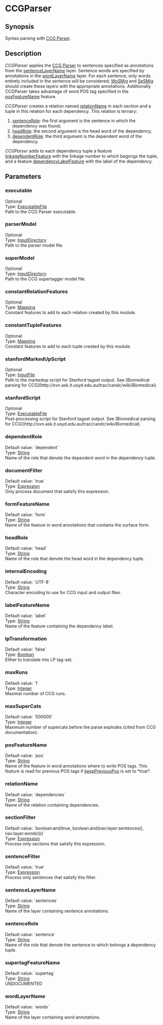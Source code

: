 <h1 class="module">CCGParser</h1>

## Synopsis

Syntax parsing with [CCG Parser](http://svn.ask.it.usyd.edu.au/trac/candc/wiki).

## Description

*CCGParser* applies the [CCG Parser](http://svn.ask.it.usyd.edu.au/trac/candc/wiki) to sentences specified as annotations from the <a href="#sentenceLayerName" class="param">sentenceLayerName</a> layer. Sentence words are specified by annotations in the <a href="#wordLayerName" class="param">wordLayerName</a> layer. For each sentence, only words entirely included in the sentence will be considered; <a href="../module/WoSMig" class="module">WoSMig</a> and <a href="../module/SeSMig" class="module">SeSMig</a> should create these layers with the appropriate annotations. Additionally CCGParser takes advantage of word POS tag specified in the <a href="#posFeatureName" class="param">posFeatureName</a> feature.

*CCGParser* creates a relation named <a href="#relationName" class="param">relationName</a> in each section and a tuple in this relation for each dependency. This relation is ternary:
  
1. <a href="#sentenceRole" class="param">sentenceRole</a>: the first argument is the sentence in which the dependency was found;
2. <a href="#headRole" class="param">headRole</a>: the second argument is the head word of the dependency;
3. <a href="#dependentRole" class="param">dependentRole</a>: the third argument is the dependent word of the dependency.

*CCGParser* adds to each dependency tuple a feature <a href="#linkageNumberFeature" class="param">linkageNumberFeature</a> with the linkage number to which begongs the tuple, and a feature <a href="#dependencyLabelFeature" class="param">dependencyLabelFeature</a> with the label of the dependency.

## Parameters

<h3 name="executable" class="param">executable</h3>

<div class="param-level param-level-optional">Optional
</div>
<div class="param-type">Type: <a href="../converter/fr.inra.maiage.bibliome.util.files.ExecutableFile" class="converter">ExecutableFile</a>
</div>
Path to the CCG Parser executable.

<h3 name="parserModel" class="param">parserModel</h3>

<div class="param-level param-level-optional">Optional
</div>
<div class="param-type">Type: <a href="../converter/fr.inra.maiage.bibliome.util.files.InputDirectory" class="converter">InputDirectory</a>
</div>
Path to the parser model file.

<h3 name="superModel" class="param">superModel</h3>

<div class="param-level param-level-optional">Optional
</div>
<div class="param-type">Type: <a href="../converter/fr.inra.maiage.bibliome.util.files.InputDirectory" class="converter">InputDirectory</a>
</div>
Path to the CCG supertagger model file.

<h3 name="constantRelationFeatures" class="param">constantRelationFeatures</h3>

<div class="param-level param-level-optional">Optional
</div>
<div class="param-type">Type: <a href="../converter/fr.inra.maiage.bibliome.alvisnlp.core.module.types.Mapping" class="converter">Mapping</a>
</div>
Constant features to add to each relation created by this module.

<h3 name="constantTupleFeatures" class="param">constantTupleFeatures</h3>

<div class="param-level param-level-optional">Optional
</div>
<div class="param-type">Type: <a href="../converter/fr.inra.maiage.bibliome.alvisnlp.core.module.types.Mapping" class="converter">Mapping</a>
</div>
Constant features to add to each tuple created by this module.

<h3 name="stanfordMarkedUpScript" class="param">stanfordMarkedUpScript</h3>

<div class="param-level param-level-optional">Optional
</div>
<div class="param-type">Type: <a href="../converter/fr.inra.maiage.bibliome.util.files.InputFile" class="converter">InputFile</a>
</div>
Path to the markedup script for Stanford tagset output. See [Biomedical parsing for CCG](http://svn.ask.it.usyd.edu.au/trac/candc/wiki/Biomedical).

<h3 name="stanfordScript" class="param">stanfordScript</h3>

<div class="param-level param-level-optional">Optional
</div>
<div class="param-type">Type: <a href="../converter/fr.inra.maiage.bibliome.util.files.ExecutableFile" class="converter">ExecutableFile</a>
</div>
Post-processing script for Stanford tagset output. See [Biomedical parsing for CCG](http://svn.ask.it.usyd.edu.au/trac/candc/wiki/Biomedical).

<h3 name="dependentRole" class="param">dependentRole</h3>

<div class="param-level param-level-default-value">Default value: `dependent`
</div>
<div class="param-type">Type: <a href="../converter/java.lang.String" class="converter">String</a>
</div>
Name of the role that denote the dependent word in the dependency tuple.

<h3 name="documentFilter" class="param">documentFilter</h3>

<div class="param-level param-level-default-value">Default value: `true`
</div>
<div class="param-type">Type: <a href="../converter/fr.inra.maiage.bibliome.alvisnlp.core.corpus.expressions.Expression" class="converter">Expression</a>
</div>
Only process document that satisfy this expression.

<h3 name="formFeatureName" class="param">formFeatureName</h3>

<div class="param-level param-level-default-value">Default value: `form`
</div>
<div class="param-type">Type: <a href="../converter/java.lang.String" class="converter">String</a>
</div>
Name of the feature in word annotations that contains the surface form.

<h3 name="headRole" class="param">headRole</h3>

<div class="param-level param-level-default-value">Default value: `head`
</div>
<div class="param-type">Type: <a href="../converter/java.lang.String" class="converter">String</a>
</div>
Name of the role that denote the head word in the dependency tuple.

<h3 name="internalEncoding" class="param">internalEncoding</h3>

<div class="param-level param-level-default-value">Default value: `UTF-8`
</div>
<div class="param-type">Type: <a href="../converter/java.lang.String" class="converter">String</a>
</div>
Character encoding to use for CCG input and output files.

<h3 name="labelFeatureName" class="param">labelFeatureName</h3>

<div class="param-level param-level-default-value">Default value: `label`
</div>
<div class="param-type">Type: <a href="../converter/java.lang.String" class="converter">String</a>
</div>
Name of the feature containing the dependency label.

<h3 name="lpTransformation" class="param">lpTransformation</h3>

<div class="param-level param-level-default-value">Default value: `false`
</div>
<div class="param-type">Type: <a href="../converter/java.lang.Boolean" class="converter">Boolean</a>
</div>
Either to translate into LP tag-set.

<h3 name="maxRuns" class="param">maxRuns</h3>

<div class="param-level param-level-default-value">Default value: `1`
</div>
<div class="param-type">Type: <a href="../converter/java.lang.Integer" class="converter">Integer</a>
</div>
Maximal number of CCG runs.

<h3 name="maxSuperCats" class="param">maxSuperCats</h3>

<div class="param-level param-level-default-value">Default value: `500000`
</div>
<div class="param-type">Type: <a href="../converter/java.lang.Integer" class="converter">Integer</a>
</div>
Maximum number of supercats before the parse explodes (cited from CCG documentation).

<h3 name="posFeatureName" class="param">posFeatureName</h3>

<div class="param-level param-level-default-value">Default value: `pos`
</div>
<div class="param-type">Type: <a href="../converter/java.lang.String" class="converter">String</a>
</div>
Name of the feature in word annotations where to write POS tags. This feature is read for previous POS tags if <a href="#keepPreviousPos" class="param">keepPreviousPos</a> is set to *true*.

<h3 name="relationName" class="param">relationName</h3>

<div class="param-level param-level-default-value">Default value: `dependencies`
</div>
<div class="param-type">Type: <a href="../converter/java.lang.String" class="converter">String</a>
</div>
Name of the relation containing dependencies.

<h3 name="sectionFilter" class="param">sectionFilter</h3>

<div class="param-level param-level-default-value">Default value: `boolean:and(true, boolean:and(nav:layer:sentences(), nav:layer:words()))`
</div>
<div class="param-type">Type: <a href="../converter/fr.inra.maiage.bibliome.alvisnlp.core.corpus.expressions.Expression" class="converter">Expression</a>
</div>
Process only sections that satisfy this expression.

<h3 name="sentenceFilter" class="param">sentenceFilter</h3>

<div class="param-level param-level-default-value">Default value: `true`
</div>
<div class="param-type">Type: <a href="../converter/fr.inra.maiage.bibliome.alvisnlp.core.corpus.expressions.Expression" class="converter">Expression</a>
</div>
Process only sentences that satisfy this filter.

<h3 name="sentenceLayerName" class="param">sentenceLayerName</h3>

<div class="param-level param-level-default-value">Default value: `sentences`
</div>
<div class="param-type">Type: <a href="../converter/java.lang.String" class="converter">String</a>
</div>
Name of the layer containing sentence annotations.

<h3 name="sentenceRole" class="param">sentenceRole</h3>

<div class="param-level param-level-default-value">Default value: `sentence`
</div>
<div class="param-type">Type: <a href="../converter/java.lang.String" class="converter">String</a>
</div>
Name of the role that denote the sentence to which belongs a dependency tuple.

<h3 name="supertagFeatureName" class="param">supertagFeatureName</h3>

<div class="param-level param-level-default-value">Default value: `supertag`
</div>
<div class="param-type">Type: <a href="../converter/java.lang.String" class="converter">String</a>
</div>
UNDOCUMENTED

<h3 name="wordLayerName" class="param">wordLayerName</h3>

<div class="param-level param-level-default-value">Default value: `words`
</div>
<div class="param-type">Type: <a href="../converter/java.lang.String" class="converter">String</a>
</div>
Name of the layer containing word annotations.

